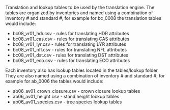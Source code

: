 Translation and lookup tables to be used by the translation engine. The tables are organized by inventories and named using a combination of inventory # and standard #, for example for bc_0008 the translation tables would include:

  * bc08_vr01_hdr.csv - rules for translating HDR attributes
  * bc08_vr01_cas.csv - rules for translating CAS attributes
  * bc08_vr01_lyr.csv - rules for translating LYR attributes
  * bc08_vr01_nfl.csv - rules for translating NFL attributes
  * bc08_vr01_dst.csv - rules for translating DST attributes
  * bc08_vr01_eco.csv - rules for translating ECO attributes
  
Each inventory also has lookup tables located in the tables/lookup folder. They are also named using a combination of inventory # and standard #, for example for ab_0006 the tables would include:

  * ab06_av01_crown_closure.csv - crown closure lookup tables  
  * ab06_av01_height.csv - stand height lookup tables  
  * ab06_av01_species.csv - tree species lookup tables  
